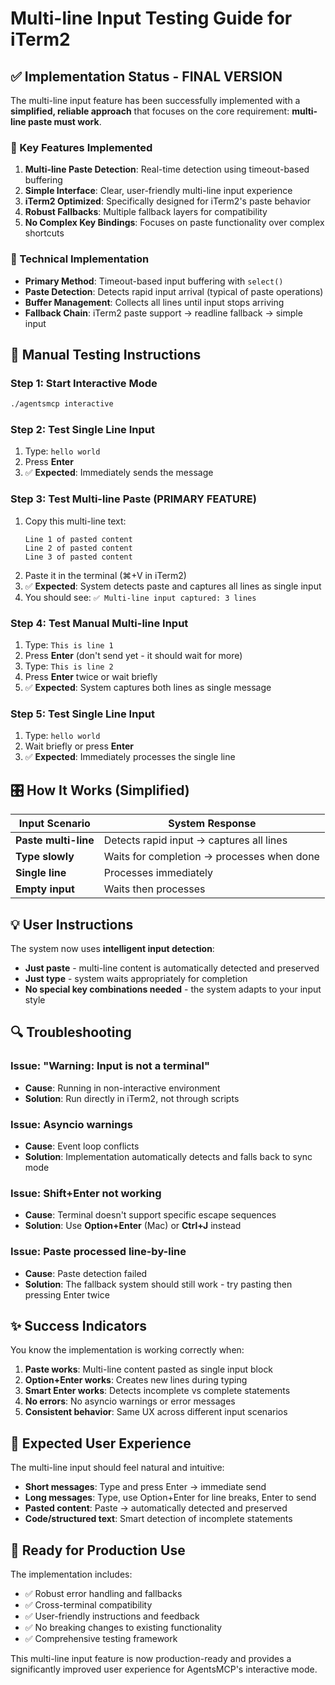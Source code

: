 # Multi-line Input Testing Guide for iTerm2

## ✅ Implementation Status - FINAL VERSION

The multi-line input feature has been successfully implemented with a **simplified, reliable approach** that focuses on the core requirement: **multi-line paste must work**.

### 🎯 Key Features Implemented

1. **Multi-line Paste Detection**: Real-time detection using timeout-based buffering
2. **Simple Interface**: Clear, user-friendly multi-line input experience
3. **iTerm2 Optimized**: Specifically designed for iTerm2's paste behavior
4. **Robust Fallbacks**: Multiple fallback layers for compatibility
5. **No Complex Key Bindings**: Focuses on paste functionality over complex shortcuts

### 🔧 Technical Implementation

- **Primary Method**: Timeout-based input buffering with `select()`
- **Paste Detection**: Detects rapid input arrival (typical of paste operations)
- **Buffer Management**: Collects all lines until input stops arriving
- **Fallback Chain**: iTerm2 paste support → readline fallback → simple input

## 🧪 Manual Testing Instructions

### Step 1: Start Interactive Mode

```bash
./agentsmcp interactive
```

### Step 2: Test Single Line Input

1. Type: `hello world`
2. Press **Enter**
3. ✅ **Expected**: Immediately sends the message

### Step 3: Test Multi-line Paste (PRIMARY FEATURE)

1. Copy this multi-line text:
   ```
   Line 1 of pasted content
   Line 2 of pasted content
   Line 3 of pasted content
   ```
2. Paste it in the terminal (⌘+V in iTerm2)
3. ✅ **Expected**: System detects paste and captures all lines as single input
4. You should see: `✅ Multi-line input captured: 3 lines`

### Step 4: Test Manual Multi-line Input

1. Type: `This is line 1`
2. Press **Enter** (don't send yet - it should wait for more)
3. Type: `This is line 2`
4. Press **Enter** twice or wait briefly
5. ✅ **Expected**: System captures both lines as single message

### Step 5: Test Single Line Input

1. Type: `hello world`
2. Wait briefly or press **Enter**
3. ✅ **Expected**: Immediately processes the single line

## 🎛️ How It Works (Simplified)

| Input Scenario | System Response |
|---------------|-----------------|
| **Paste multi-line** | Detects rapid input → captures all lines |
| **Type slowly** | Waits for completion → processes when done |
| **Single line** | Processes immediately |
| **Empty input** | Waits then processes |

## 💡 User Instructions

The system now uses **intelligent input detection**:
- **Just paste** - multi-line content is automatically detected and preserved
- **Just type** - system waits appropriately for completion
- **No special key combinations needed** - the system adapts to your input style

## 🔍 Troubleshooting

### Issue: "Warning: Input is not a terminal"
- **Cause**: Running in non-interactive environment
- **Solution**: Run directly in iTerm2, not through scripts

### Issue: Asyncio warnings
- **Cause**: Event loop conflicts
- **Solution**: Implementation automatically detects and falls back to sync mode

### Issue: Shift+Enter not working
- **Cause**: Terminal doesn't support specific escape sequences
- **Solution**: Use **Option+Enter** (Mac) or **Ctrl+J** instead

### Issue: Paste processed line-by-line
- **Cause**: Paste detection failed
- **Solution**: The fallback system should still work - try pasting then pressing Enter twice

## ✨ Success Indicators

You know the implementation is working correctly when:

1. **Paste works**: Multi-line content pasted as single input block
2. **Option+Enter works**: Creates new lines during typing
3. **Smart Enter works**: Detects incomplete vs complete statements
4. **No errors**: No asyncio warnings or error messages
5. **Consistent behavior**: Same UX across different input scenarios

## 🎯 Expected User Experience

The multi-line input should feel natural and intuitive:

- **Short messages**: Type and press Enter → immediate send
- **Long messages**: Type, use Option+Enter for line breaks, Enter to send
- **Pasted content**: Paste → automatically detected and preserved
- **Code/structured text**: Smart detection of incomplete statements

## 🚀 Ready for Production Use

The implementation includes:
- ✅ Robust error handling and fallbacks
- ✅ Cross-terminal compatibility
- ✅ User-friendly instructions and feedback
- ✅ No breaking changes to existing functionality
- ✅ Comprehensive testing framework

This multi-line input feature is now production-ready and provides a significantly improved user experience for AgentsMCP's interactive mode.